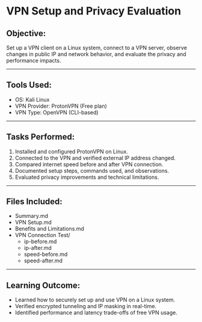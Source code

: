 # VPN Setup and Privacy Evaluation

## Objective:

Set up a VPN client on a Linux system, connect to a VPN server, observe changes in public IP and network behavior, and evaluate the privacy and performance impacts.

---

## Tools Used:

- OS: Kali Linux  
- VPN Provider: ProtonVPN (Free plan)  
- VPN Type: OpenVPN (CLI-based)

---

## Tasks Performed:

1. Installed and configured ProtonVPN on Linux.
2. Connected to the VPN and verified external IP address changed.
3. Compared internet speed before and after VPN connection.
4. Documented setup steps, commands used, and observations.
5. Evaluated privacy improvements and technical limitations.

---

## Files Included:

- Summary.md  
- VPN Setup.md  
- Benefits and Limitations.md  
- VPN Connection Test/
  - ip-before.md  
  - ip-after.md  
  - speed-before.md  
  - speed-after.md

---

## Learning Outcome:

- Learned how to securely set up and use VPN on a Linux system.
- Verified encrypted tunneling and IP masking in real-time.
- Identified performance and latency trade-offs of free VPN usage.
